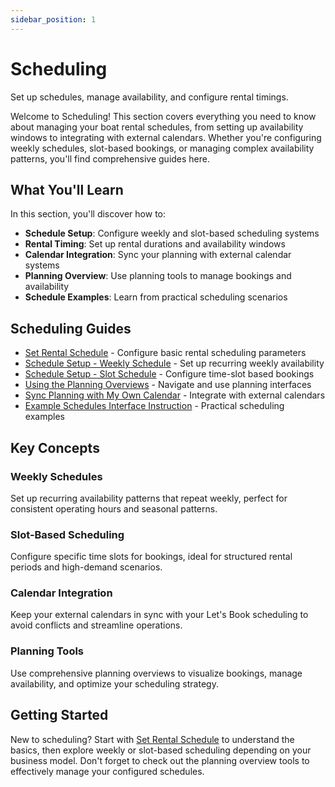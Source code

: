 ```yaml
---
sidebar_position: 1
---
```


# Scheduling

Set up schedules, manage availability, and configure rental timings.

Welcome to Scheduling! This section covers everything you need to know about managing your boat rental schedules, from setting up availability windows to integrating with external calendars. Whether you're configuring weekly schedules, slot-based bookings, or managing complex availability patterns, you'll find comprehensive guides here.

## What You'll Learn

In this section, you'll discover how to:

- **Schedule Setup**: Configure weekly and slot-based scheduling systems
- **Rental Timing**: Set up rental durations and availability windows
- **Calendar Integration**: Sync your planning with external calendar systems
- **Planning Overview**: Use planning tools to manage bookings and availability
- **Schedule Examples**: Learn from practical scheduling scenarios

## Scheduling Guides

- [Set Rental Schedule](set-rental-schedule.md) - Configure basic rental scheduling parameters
- [Schedule Setup - Weekly Schedule](schedule-setup-weekly-schedule.md) - Set up recurring weekly availability
- [Schedule Setup - Slot Schedule](schedule-setup-slot-schedule.md) - Configure time-slot based bookings
- [Using the Planning Overviews](using-the-planning-overviews.md) - Navigate and use planning interfaces
- [Sync Planning with My Own Calendar](sync-planning-with-my-own-calendar.md) - Integrate with external calendars
- [Example Schedules Interface Instruction](example-schedules-interface-instruction.md) - Practical scheduling examples

## Key Concepts

### Weekly Schedules

Set up recurring availability patterns that repeat weekly, perfect for consistent operating hours and seasonal patterns.

### Slot-Based Scheduling

Configure specific time slots for bookings, ideal for structured rental periods and high-demand scenarios.

### Calendar Integration

Keep your external calendars in sync with your Let's Book scheduling to avoid conflicts and streamline operations.

### Planning Tools

Use comprehensive planning overviews to visualize bookings, manage availability, and optimize your scheduling strategy.

## Getting Started

New to scheduling? Start with [Set Rental Schedule](set-rental-schedule.md) to understand the basics, then explore weekly or slot-based scheduling depending on your business model. Don't forget to check out the planning overview tools to effectively manage your configured schedules.
